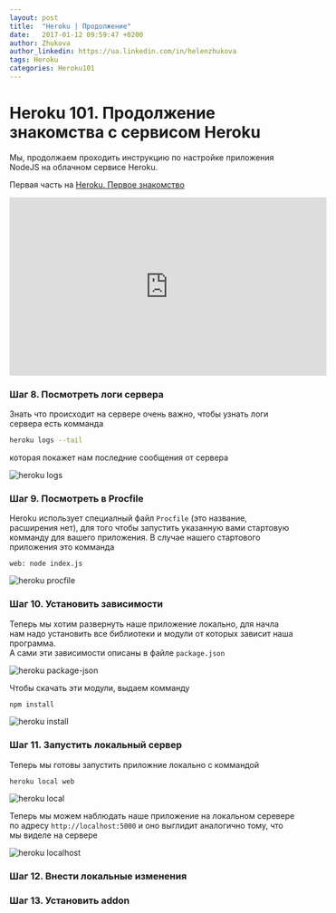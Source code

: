 ```yaml
---
layout: post
title:  "Heroku | Продолжение"
date:   2017-01-12 09:59:47 +0200
author: Zhukova
author_linkedin: https://ua.linkedin.com/in/helenzhukova
tags: Heroku
categories: Heroku101
---
```


# Heroku 101. Продолжение знакомства с сервисом Heroku

Мы, продолжаем проходить инструкцию по настройке приложения NodeJS на облачном сервисе Heroku. 

Первая часть на [Heroku. Первое знакомство](/rest_student/heroku101-first)

  <div class="tabs-panel is-active" id="panel1">
    <div class="responsive-embed widescreen">
    <iframe width="560" height="315" src="https://www.youtube.com/embed/ssNKfiwvv_c?list=PLO33wg5Q-Gf3WejarbKRHmyw-yVX59zIt" frameborder="0" allowfullscreen></iframe>
    </div>
  </div>

### <span class="icon-homecode" id="eight" data-magellan-target="eight"></span> Шаг 8. Посмотреть логи сервера

Знать что происходит на сервере очень важно, чтобы узнать логи сервера есть комманда

```bash
heroku logs --tail
```

которая покажет нам последние сообщения от сервера

![heroku logs](/rest_student/img/heroku-logs.png)

### <span class="icon-homecode" id="nine" data-magellan-target="nine"></span> Шаг 9. Посмотреть в Procfile

Heroku использует специалный файл `Procfile` (это название, расширения нет), для того чтобы запустить указанную вами стартовую комманду для вашего приложения. В случае нашего стартового приложения это комманда

```
web: node index.js
```

![heroku procfile](/rest_student/img/heroku-procfile.png)

### <span class="icon-homecode" id="ten" data-magellan-target="ten"></span> Шаг 10. Установить зависимости

Теперь мы хотим развернуть наше приложение локально, для начла нам надо установить все библиотеки и модули от которых зависит наша программа.  
А сами эти зависимости описаны в файле `package.json`

![heroku package-json](/rest_student/img/heroku-package-json.png)

Чтобы скачать эти модули, выдаем комманду

```bash
npm install
```

![heroku install](/rest_student/img/heroku-install.png)

### <span class="icon-homecode" id="eleven" data-magellan-target="eleven"></span> Шаг 11. Запустить локальный сервер

Теперь мы готовы запустить приложние локально с коммандой 

```
heroku local web
```

![heroku local](/rest_student/img/heroku-local.png)

Теперь мы можем наблюдать наше приложение на локальном серевере по адресу `http://localhost:5000` и оно выглидит аналогично тому, что мы виделе на сервере
 
 
![heroku localhost](/rest_student/img/heroku-localhost.png)

### <span class="icon-homecode" id="twelve" data-magellan-target="twelve"></span> Шаг 12. Внести локальные изменения

### <span class="icon-homecode" id="thirteen" data-magellan-target="thirteen"></span> Шаг 13. Установить addon